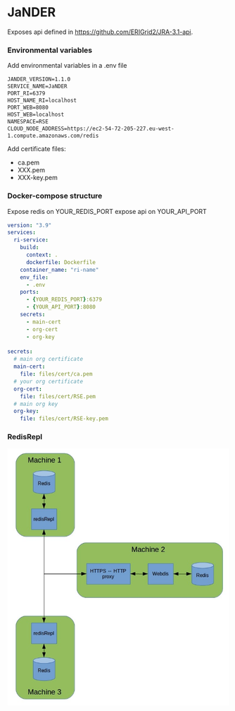 # JaNDER

Exposes api defined in https://github.com/ERIGrid2/JRA-3.1-api.

### Environmental variables

Add environmental variables in a .env file

````
JANDER_VERSION=1.1.0
SERVICE_NAME=JaNDER
PORT_RI=6379
HOST_NAME_RI=localhost
PORT_WEB=8080
HOST_WEB=localhost
NAMESPACE=RSE
CLOUD_NODE_ADDRESS=https://ec2-54-72-205-227.eu-west-1.compute.amazonaws.com/redis
````

Add certificate files:
- ca.pem
- XXX.pem
- XXX-key.pem

### Docker-compose structure

Expose redis on YOUR_REDIS_PORT
expose api on YOUR_API_PORT
````yaml
version: "3.9"
services:
  ri-service:
    build:
      context: .
      dockerfile: Dockerfile
    container_name: "ri-name"
    env_file:
      - .env
    ports:
      - {YOUR_REDIS_PORT}:6379
      - {YOUR_API_PORT}:8080
    secrets:
      - main-cert
      - org-cert
      - org-key

secrets:
  # main org certificate
  main-cert:
    file: files/cert/ca.pem
  # your org certificate
  org-cert:
    file: files/cert/RSE.pem
  # main org key
  org-key:
    file: files/cert/RSE-key.pem


````

### RedisRepl
![redisRepl overall architecture](doc/architecture.jpeg)

